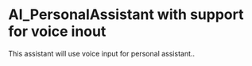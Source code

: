 # AI_PersonalAssistant with support for voice inout
This assistant will use voice input for personal assistant..
